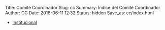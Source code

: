 Title: Comité Coordinador
Slug: cc
Summary: Índice del Comité Coordinador
Author: CC
Date: 2018-06-11 12:32
Status: hidden
Save_as: cc/index.html


* [Institucional](/cc/institucional/)
